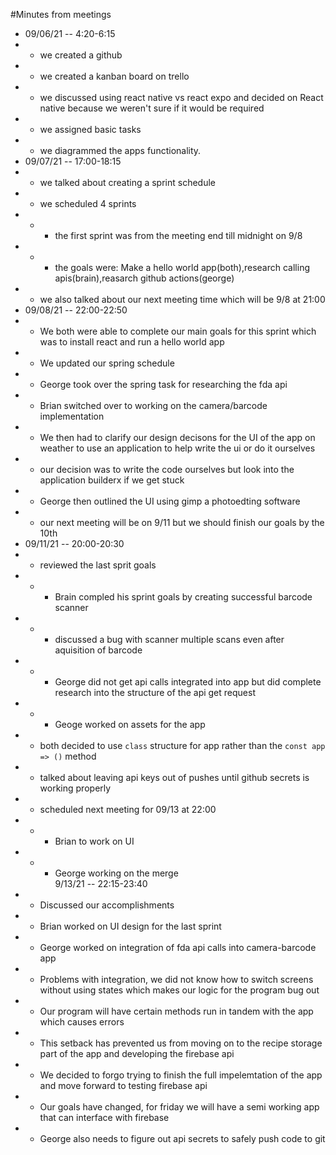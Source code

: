 #Minutes from meetings
* 09/06/21 -- 4:20-6:15
* * we created a github
* * we created a kanban board on trello
* * we discussed using react native vs react expo and decided on React native because we weren't sure if it would be required
* * we assigned basic tasks
* * we diagrammed the apps functionality. 
* 09/07/21 -- 17:00-18:15
*  * we talked about creating a sprint schedule
*  * we scheduled 4 sprints
*  * * the first sprint was from the meeting end till midnight on 9/8
*  * * the goals were: Make a hello world app(both),research calling apis(brain),reasarch github actions(george)
*  * we also talked about our next meeting time which will be 9/8 at 21:00  
* 09/08/21 -- 22:00-22:50
* * We both were able to complete our main goals for this sprint which was to install react and run a hello world app
* * We updated our spring schedule 
* * George took over the spring task for researching the fda api
* * Brian switched over to working on the camera/barcode implementation
* * We then had to clarify our design decisons for the UI of the app on weather to use an application to help write the ui or do it ourselves
* * our decision was to write the code ourselves but look into the application builderx if we get stuck
* * George then outlined the UI using gimp a photoedting software 
* * our next meeting will be on 9/11 but we should finish our goals by the 10th
* 09/11/21 -- 20:00-20:30
* * reviewed the last sprit goals 
* * * Brain compled his sprint goals by creating successful barcode scanner
* * * discussed a bug with scanner multiple scans even after aquisition of barcode
* * * George did not get api calls integrated into app but did complete research into the structure of the api get request
* * * Geoge worked on assets for the app 
* * both decided to use `class` structure for app rather than the `const app => ()` method
* * talked about leaving api keys out of pushes until github secrets is working properly
* * scheduled next meeting for 09/13 at 22:00 
* * * Brian to work on UI 
* * * George working on the merge  
9/13/21 -- 22:15-23:40
* * Discussed our accomplishments 
* * Brian worked on UI design for the last sprint 
* * George worked on integration of fda api calls into camera-barcode app
* * Problems with integration, we did not know how to switch screens without using states which makes our logic for the program bug out
* * Our program will have certain methods run in tandem with the app which causes errors
* * This setback has prevented us from moving on to the recipe storage part of the app and developing the firebase api
* * We decided to forgo trying to finish the full impelemtation of the app and move forward to testing firebase api
* * Our goals have changed, for friday we will have a semi working app that can interface with firebase
* * George also needs to figure out api secrets to safely push code to git
